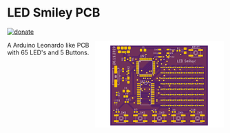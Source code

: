 # LED Smiley PCB #

[![donate](https://img.shields.io/badge/donate-PayPal-blue.svg)](https://www.paypal.me/Sinclair81)

<!-- markdownlint-disable MD033 -->
<img src="https://raw.githubusercontent.com/Sinclair81/LED_Smiley/master/Smiley_Top.png" align="right" alt="Smiley_Top" height="200" width="300">
<!-- markdownlint-enable MD033 -->

A Arduino Leonardo like PCB with 65 LED's and 5 Buttons.

